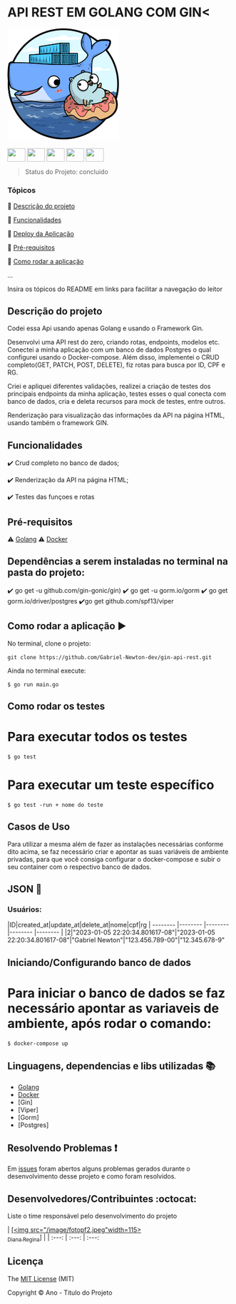 <h1>API REST EM GOLANG COM GIN<</h1> 

<img src="/image/golang e docker.png" width=250px>

</div>
<div style="display: inline_block"><br>
  <img align="center" height="30" width="40" img src="https://cdn.jsdelivr.net/gh/devicons/devicon/icons/go/go-original-wordmark.svg" />
  <img align="center" height="30" width="40" img src="https://cdn.jsdelivr.net/gh/devicons/devicon/icons/html5/html5-original.svg" />
  <img align="center" height="30" width="40" img src="https://cdn.jsdelivr.net/gh/devicons/devicon/icons/css3/css3-original.svg" />
  <img align="center" height="30" width="40" img src="https://cdn.jsdelivr.net/gh/devicons/devicon/icons/docker/docker-original-wordmark.svg" />
  <img align="center" height="30" width="40" img src="https://cdn.jsdelivr.net/gh/devicons/devicon/icons/mysql/mysql-original-wordmark.svg" />
</div>

> Status do Projeto: concluido

### Tópicos 

:small_blue_diamond: [Descrição do projeto](#descrição-do-projeto)

:small_blue_diamond: [Funcionalidades](#funcionalidades)

:small_blue_diamond: [Deploy da Aplicação](#deploy-da-aplicação-dash)

:small_blue_diamond: [Pré-requisitos](#pré-requisitos)

:small_blue_diamond: [Como rodar a aplicação](#como-rodar-a-aplicação-arrow_forward)

... 

Insira os tópicos do README em links para facilitar a navegação do leitor

## Descrição do projeto 

<p align="justify">
  Codei essa Api usando apenas Golang e usando o Framework Gin. 

Desenvolvi uma API rest do zero, criando rotas, endpoints, modelos etc. Conectei a minha aplicação com um banco de dados Postgres o qual configurei  usando o Docker-compose. Além disso, implementei o CRUD completo(GET, PATCH, POST, DELETE), fiz rotas para busca por ID, CPF e RG.

Criei e apliquei diferentes validações, realizei a criação de testes dos principais endpoints da minha aplicação, testes esses o qual conecta com banco de dados, cria e deleta recursos para mock de testes, entre outros.

Renderização para visualização das informações da API na página HTML, usando também o framework GIN.
</p>

## Funcionalidades

:heavy_check_mark: Crud completo no banco de dados; 

:heavy_check_mark: Renderização da API na página HTML;

:heavy_check_mark: Testes das funçoes e rotas 

## Pré-requisitos

:warning: [Golang](https://go.dev/dl/)
:warning: [Docker](https://www.docker.com/products/docker-desktop/)

## Dependências a serem instaladas no terminal na pasta do projeto:

:heavy_check_mark: go get -u github.com/gin-gonic/gin)
:heavy_check_mark: go get -u gorm.io/gorm
:heavy_check_mark: go get gorm.io/driver/postgres 
:heavy_check_mark:go get github.com/spf13/viper


## Como rodar a aplicação :arrow_forward:

No terminal, clone o projeto: 

```
git clone https://github.com/Gabriel-Newton-dev/gin-api-rest.git
```
Ainda no terminal execute:

```
$ go run main.go
```

## Como rodar os testes

# Para executar todos os testes 
```
$ go test 
```
# Para executar um teste específico

````
$ go test -run + nome do teste
````

## Casos de Uso

Para utilizar a mesma além de fazer as instalações necessárias conforme dito acima, se faz necessário criar e apontar as suas variáveis de ambiente privadas, para que você consiga configurar o docker-compose e subir o seu container com o respectivo banco de dados. 

## JSON :floppy_disk:

### Usuários: 

|ID|created_at|update_at|delete_at|nome|cpf|rg
| -------- |-------- |-------- |-------- |-------- |
|2|"2023-01-05 22:20:34.801617-08"|"2023-01-05 22:20:34.801617-08"|"Gabriel Newton"|"123.456.789-00"|"12.345.678-9"


## Iniciando/Configurando banco de dados

# Para iniciar o banco de dados se faz necessário apontar as variaveis de ambiente, após rodar o comando:

```
$ docker-compose up
```

## Linguagens, dependencias e libs utilizadas :books:

- [Golang](https://go.dev/dl/)
- [Docker](https://www.docker.com/products/docker-desktop/)
- [Gin]
- [Viper]
- [Gorm]
- [Postgres]

## Resolvendo Problemas :exclamation:

Em [issues]() foram abertos alguns problemas gerados durante o desenvolvimento desse projeto e como foram resolvidos. 

## Desenvolvedores/Contribuintes :octocat:

Liste o time responsável pelo desenvolvimento do projeto

| [[<img src="/image/fotopf2.jpeg"width=115><br><sub>Diana Regina</sub>]](https://github.com/Gabriel-Newton-dev) |
| :---: | :---: | :---: 

## Licença 

The [MIT License]() (MIT)

Copyright :copyright: Ano - Titulo do Projeto
